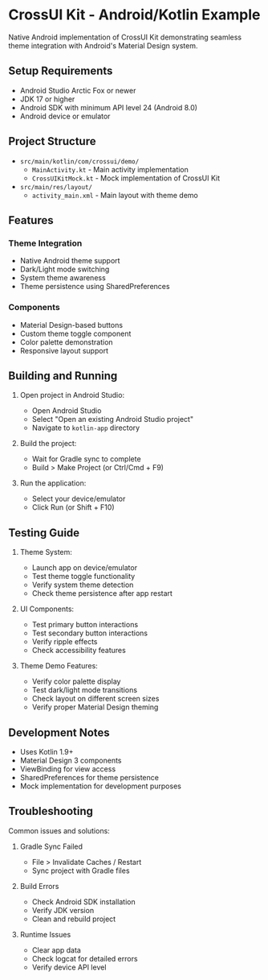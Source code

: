# CrossUI Kit - Android/Kotlin Example

Native Android implementation of CrossUI Kit demonstrating seamless theme integration with Android's Material Design system.

## Setup Requirements

- Android Studio Arctic Fox or newer
- JDK 17 or higher
- Android SDK with minimum API level 24 (Android 8.0)
- Android device or emulator

## Project Structure

- `src/main/kotlin/com/crossui/demo/`
  - `MainActivity.kt` - Main activity implementation
  - `CrossUIKitMock.kt` - Mock implementation of CrossUI Kit
- `src/main/res/layout/`
  - `activity_main.xml` - Main layout with theme demo

## Features

### Theme Integration

- Native Android theme support
- Dark/Light mode switching
- System theme awareness
- Theme persistence using SharedPreferences

### Components

- Material Design-based buttons
- Custom theme toggle component
- Color palette demonstration
- Responsive layout support

## Building and Running

1. Open project in Android Studio:

   - Open Android Studio
   - Select "Open an existing Android Studio project"
   - Navigate to `kotlin-app` directory

2. Build the project:

   - Wait for Gradle sync to complete
   - Build > Make Project (or Ctrl/Cmd + F9)

3. Run the application:
   - Select your device/emulator
   - Click Run (or Shift + F10)

## Testing Guide

1. Theme System:

   - Launch app on device/emulator
   - Test theme toggle functionality
   - Verify system theme detection
   - Check theme persistence after app restart

2. UI Components:

   - Test primary button interactions
   - Test secondary button interactions
   - Verify ripple effects
   - Check accessibility features

3. Theme Demo Features:
   - Verify color palette display
   - Test dark/light mode transitions
   - Check layout on different screen sizes
   - Verify proper Material Design theming

## Development Notes

- Uses Kotlin 1.9+
- Material Design 3 components
- ViewBinding for view access
- SharedPreferences for theme persistence
- Mock implementation for development purposes

## Troubleshooting

Common issues and solutions:

1. Gradle Sync Failed

   - File > Invalidate Caches / Restart
   - Sync project with Gradle files

2. Build Errors

   - Check Android SDK installation
   - Verify JDK version
   - Clean and rebuild project

3. Runtime Issues
   - Clear app data
   - Check logcat for detailed errors
   - Verify device API level
